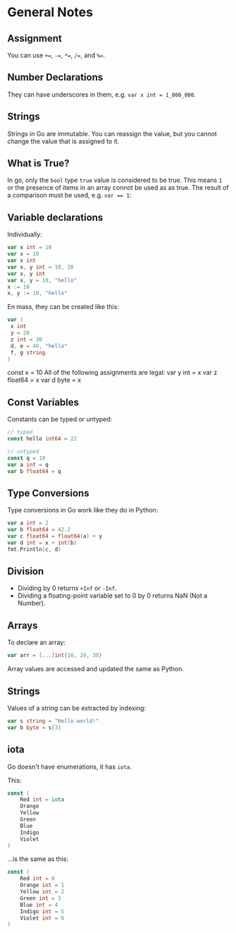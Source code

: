 # General Notes

## Assignment
You can use `+=`, `-=`, `*=`, `/=`, and `%=`.

## Number Declarations
They can have underscores in them, e.g. `var x int = 1_000_000`.

## Strings
Strings in Go are immutable. You can reassign the value, but you cannot change the value that is assigned to it.

## What is True?
In go, only the `bool` type `true` value is considered to be true. This means `1` or the presence of items in an array connot be used as as true. The result of a comparison must be used, e.g. `var == 1`:

## Variable declarations
Individually:
```go
var x int = 10
var x = 10
var x int
var x, y int = 10, 20
var x, y int
var x, y = 10, "hello"
x := 10
x, y := 10, "hello"
```

En mass, they can be created like this:
```go
var (
 x int
 y = 20
 z int = 30
 d, e = 40, "hello"
 f, g string
)
```
const x = 10
All of the following assignments are legal:
var y int = x
var z float64 = x
var d byte = x

## Const Variables
Constants can be typed or untyped:
```go
// typed
const hello int64 = 22

// untyped
const q = 10
var a int = q
var b float64 = q
```

## Type Conversions
Type conversions in Go work like they do in Python:
```go
var a int = 2
var b float64 = 42.2
var c float64 = float64(a) + y
var d int = x + int(b)
fmt.Println(c, d)
```

## Division
* Dividing by 0 returns `+Inf` or `-Inf`.
* Dividing a floating-point variable set to 0 by 0 returns NaN (Not a Number).

## Arrays
To declare an array:
```go
var arr = [...]int{10, 20, 30}
```
Array values are accessed and updated the same as Python.

## Strings
Values of a string can be extracted by indexing:
```go
var s string = "Hello world!"
var b byte = s[3]
```

## iota
Go doesn't have enumerations, it has `iota`.

This:
```go
const (
	Red int = iota
	Orange
	Yellow
	Green
	Blue
	Indigo
	Violet
)
```

...is the same as this:
```go
const (
	Red int = 0
	Orange int = 1
	Yellow int = 2
	Green int = 3
	Blue int = 4
	Indigo int = 5
	Violet int = 6
)
```
